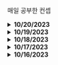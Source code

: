 매일 공부한 컨셉

<details>
 <summary><b>10/20/2023</b></summary>

- Javascript Deep Dive
  - 실행 컨텍스트
  - 실행 콘텍스트 type
  - 실행 콘텍스트 컴포넌트
  - Call Stack
  - 코드의 `평가`와 `실행`
  - 전역 변수의 문제점

- HTTP 
  - 클라이언트에서 서버로 데이터 전송
    - 4가지 상황(정적,동적,HTML FORM,파일 전송)
    - Content-Type
  - API 설계
    - POST 기반 등록
    - PUT 기반 등록
    - Collection 
    - Store 
    - Controller/Control URI

</details>

<details>
 <summary><b>10/19/2023</b></summary>

- Javascript Deep Dive
 - 함수
    - 함수 정의(4, 함수 선언, 함수 표현, 함수 생성자, 화살표 함수)
    - 함수 호출 형태(4, 즉시 실행, 재귀, 중첩, 콜백)
    - 순수 함수, 비순수 함수
  - 객체
    - 객체란?
    - ES6 추가된 목록
    - 원시 값 vs 객체
    - 얕은 복사 vs 깊은 복사

- React 
  - React가 해결하고자 하는 문제
  - React특징

- HTTP
  - GET/PUT/POST/DELETE/PATCH 
  - HTTP 속성 
    - `Safe(안전)`
    - `Idempotent(멱등)`
    - `Cacheable(캐시가능)`

</details>

<details>
 <summary><b>10/18/2023</b></summary>

- Javascript Deep Dive
  - 암묵적 타입 변환
  - 명시적 타입 변환
  - 자바스크립트 오셔널 체이닝 
  - 논리적 연산자 
  - 단축평가: `??`와 `||`의 차이점
- HTTP
  - request response 
  - Stateful(상태 유지), Stateless(무상태). 
  - Connectionless
  - HTTP Message --> Start,Header,Body

</details>

<details>
 <summary><b>10/17/2023</b></summary>

- Javascript Deep Dive
  - 변수
    - 선언, 초기화, 할당, 호이스팅, TDZ, let, const, var, 함수 선언식, 함수 표현식.
  - 변수 타입
    - 원시 타입(Number,String,Boolean,Undefined,Null,Symbol,Template)
    - 객체타입
    - 동적타입
    - 타입의 필요성
- URI
  - URL,URN
- 웹 브라우저 요청 흐름
</details>

<details>
 <summary><b>10/16/2023</b></summary>

- Browser 동작 원리

  - User Interface
  - Browser Engine
  - Rendering Engine (Webkit, gekko, blink)
  - Network
  - Javascript Runtime(V8)
  - UI Backend
  - Data Persistence
  - Critical Rendering Path
  - DOM
  - CSSOM
  - Render Tree
  - Reflow
  - Paint

- React Router

  - CreateBrowserRouter
  - Router Provider
  - useParams
  - Outlet
  - navigate

- Networking - IP - TCP/IP - UDP - PORT - DNS
</details>
